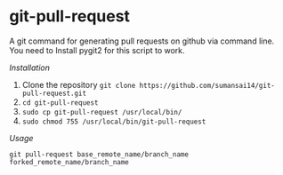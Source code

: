 git-pull-request
================

A git command for generating pull requests on github via command line.
You need to Install pygit2 for this script to work.


*Installation*

1. Clone the repository ```git clone https://github.com/sumansai14/git-pull-request.git```
2. ```cd git-pull-request```
3. ```sudo cp git-pull-request /usr/local/bin/```
4. ```sudo chmod 755 /usr/local/bin/git-pull-request```


*Usage*

```git pull-request base_remote_name/branch_name forked_remote_name/branch_name```
